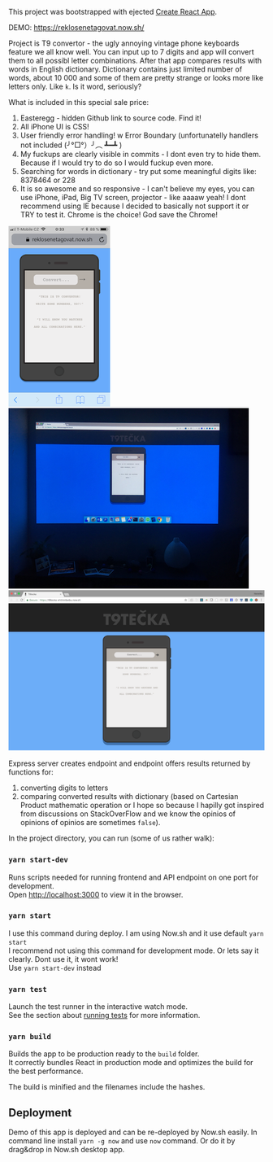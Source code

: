 This project was bootstrapped with ejected [Create React App](https://github.com/facebookincubator/create-react-app).

DEMO: https://reklosenetagovat.now.sh/

Project is T9 convertor - the ugly annoying vintage phone keyboards feature we all know well. You can input up to 7 digits and app will convert them to all possibl letter combinations. After that app compares results with words in English dictionary. Dictionary contains just limited number of words, about 10 000 and some of them are pretty strange or looks more like letters only. Like `k`. Is it word, seriously?

What is included in this special sale price:
1. Easteregg - hidden Github link to source code. Find it!
2. All iPhone UI is CSS!
3. User friendly error handling! w Error Boundary (unfortunatelly handlers not included (╯°□°）╯︵ ┻━┻ )
3. My fuckups are clearly visible in commits - I dont even try to hide them. Because if I would try to do so I would fuckup even more.
4. Searching for words in dictionary - try put some meaningful digits like: 8378464 or 228
4. It is so awesome and so responsive - I can't believe my eyes, you can use iPhone, iPad, Big TV screen, projector - like aaaaw yeah! I dont recommend using IE because I decided to basically not support it or TRY to test it. Chrome is the choice! God save the Chrome!

![picture](public/img_phone.png) ![picture](public/img_projector.jpg) ![picture](public/img_desktop.png)

Express server creates endpoint and endpoint offers results returned by functions for:
1. converting digits to letters
2. comparing converted results with dictionary (based on Cartesian Product mathematic operation or I hope so because I hapilly got inspired from discussions on StackOverFlow and we know the opinios of opinions of opinios are sometimes `false`).

In the project directory, you can run (some of us rather walk):

### `yarn start-dev`

Runs scripts needed for running frontend and API endpoint on one port for development.<br>
Open [http://localhost:3000](http://localhost:3000) to view it in the browser.

### `yarn start`

I use this command during deploy. I am using Now.sh and it use default `yarn start`<br>
I recommend not using this command for development mode. Or lets say it clearly. Dont use it, it wont work!<br>
Use `yarn start-dev` instead

### `yarn test`

Launch the test runner in the interactive watch mode.<br>
See the section about [running tests](#running-tests) for more information.

### `yarn build`

Builds the app to be production ready to the `build` folder.<br>
It correctly bundles React in production mode and optimizes the build for the best performance.

The build is minified and the filenames include the hashes.<br>

## Deployment

Demo of this app is deployed and can be re-deployed by Now.sh easily.
In command line install `yarn -g now` and use `now` command.
Or do it by drag&drop in Now.sh desktop app.
